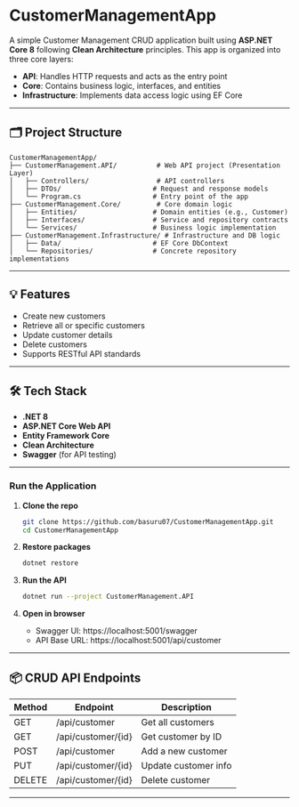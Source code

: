 # CustomerManagementApp 

A simple Customer Management CRUD application built using **ASP.NET Core 8** following **Clean Architecture** principles. This app is organized into three core layers:

- **API**: Handles HTTP requests and acts as the entry point
- **Core**: Contains business logic, interfaces, and entities
- **Infrastructure**: Implements data access logic using EF Core

---

## 🗂️ Project Structure

```
CustomerManagementApp/
├── CustomerManagement.API/          # Web API project (Presentation Layer)
│   ├── Controllers/                 # API controllers
│   ├── DTOs/                       # Request and response models
│   └── Program.cs                  # Entry point of the app
├── CustomerManagement.Core/         # Core domain logic
│   ├── Entities/                   # Domain entities (e.g., Customer)
│   ├── Interfaces/                 # Service and repository contracts
│   └── Services/                   # Business logic implementation
├── CustomerManagement.Infrastructure/ # Infrastructure and DB logic
│   ├── Data/                       # EF Core DbContext
│   └── Repositories/               # Concrete repository implementations
```

---

## 💡 Features

- Create new customers
- Retrieve all or specific customers
- Update customer details
- Delete customers
- Supports RESTful API standards

---

## 🛠️ Tech Stack

- **.NET 8**
- **ASP.NET Core Web API**
- **Entity Framework Core**
- **Clean Architecture**
- **Swagger** (for API testing)

---

### Run the Application

1. **Clone the repo**
   ```bash
   git clone https://github.com/basuru07/CustomerManagementApp.git
   cd CustomerManagementApp
   ```

2. **Restore packages**
   ```bash
   dotnet restore
   ```

3. **Run the API**
   ```bash
   dotnet run --project CustomerManagement.API
   ```

4. **Open in browser**
   - Swagger UI: https://localhost:5001/swagger
   - API Base URL: https://localhost:5001/api/customer

---

## 📦 CRUD API Endpoints

| Method | Endpoint | Description |
|--------|----------|-------------|
| GET | /api/customer | Get all customers |
| GET | /api/customer/{id} | Get customer by ID |
| POST | /api/customer | Add a new customer |
| PUT | /api/customer/{id} | Update customer info |
| DELETE | /api/customer/{id} | Delete customer |

---

